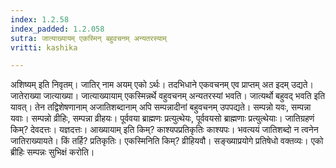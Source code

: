```yaml
---
index: 1.2.58
index_padded: 1.2.058
sutra: जात्याख्यायम् एकस्मिन् बहुवचनम् अन्यतरस्याम्
vritti: kashika

---
```

अशिष्यम् इति निवृतम्। जातिर् नाम अयम् एको ऽर्थः। तदभिधाने एकवचनम् एव प्राप्तम् अत इदम् उद्यते। जातेराख्या जात्याख्या। जात्याख्यायाम् एकस्मिन्नर्थे वहुवचनम् अन्यतरस्यां भवति। जात्यर्थो बहुवद् भवति इति यावत्। तेन तद्विशेषणानाम् अजातिशब्दानाम् अपि सम्पन्नादीनां बहुवचनम् उपपद्यते। सम्पन्नो यवः, सम्पन्ना यवाः। सम्पन्नो व्रीहिः, सम्पन्ना व्रीहयः। पूर्ववया ब्राह्मणः प्रत्युत्थेयः, पूर्ववयसो ब्राह्मणाः प्रत्युत्थेयाः। जातिग्रहणं किम्? देवदत्तः। यज्ञदत्तः। आख्यायाम् इति किम्? काश्यपप्रतिकृतिः काश्यपः। भवत्ययं जातिशब्दो न त्वनेन जातिराख्यायते। किं तर्हि? प्रतिकृतिः। एकस्मिनिति किम्? व्रीहियवौ। सङ्ख्याप्रयोगे प्रतिषेधो वक्तव्यः। एको ब्रीहिः सम्पन्नः सुभिक्षं करोति।
